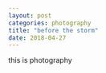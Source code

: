 ```yaml
---
layout: post
categories: photography
title: "before the storm"
date: 2018-04-27
---
```


this is photography
